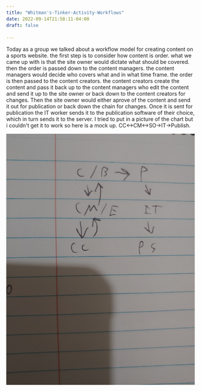 ```yaml
---
title: "Whitman's-Tinker-Activity-Workflows"
date: 2022-09-14T21:58:11-04:00
draft: false

---
```


Today as a group we talked about a workflow model for creating content on a sports website. the first step is to consider how content is order. what we came up with is that the site owner would dictate what should be covered. then the order is passed down to the content managers. the content managers would decide who covers what and in what time frame. the order is then passed to the content creators. the content creators create the content and pass it back up to the content managers who edit the content and send it up to the site owner or back down to the content creators for changes. Then the site owner would either aprove of the content and send it out for publication or back down the chain for changes. Once it is sent for publication the IT worker sends it to the publication software of their choice, which in turn sends it to the server. I tried to put in a picture of the chart but i couldn't get it to work so here is a mock up. CC<->CM<->SO->IT->Publish. 

![WorkFlow Chart](WorkFlow.jpg)